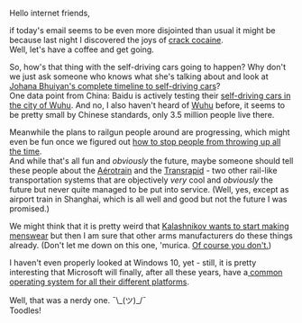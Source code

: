 Hello internet friends,

if today's email seems to be even more disjointed than usual it might be because last night I discovered the joys of [crack cocaine](https://www.youtube.com/watch?v=KVvXv1Z6EY8).  
Well, let's have a coffee and get going.

So, how's that thing with the self-driving cars going to happen? Why don't we just ask someone who knows what she's talking about and look at [Johana Bhuiyan's complete timeline to self-driving cars](http://www.recode.net/2016/5/16/11635628/self-driving-autonomous-cars-timeline)?  
One data point from China: Baidu is actively testing their [self-driving cars in the city of Wuhu](http://www.bbc.com/news/technology-36301911). And no, I also haven't heard of [Wuhu](https://en.wikipedia.org/wiki/Wuhu) before, it seems to be pretty small by Chinese standards, only 3.5 million people live there.

Meanwhile the plans to railgun people around are progressing, which might even be fun once we figured out [how to stop people from throwing up all the time](http://www.pbs.org/newshour/updates/is-traveling-on-hyperloop-a-ticket-to-puke-city/).  
And while that's all fun and *obviously* the future, maybe someone should tell these people about the [Aérotrain](https://en.wikipedia.org/wiki/A%C3%A9rotrain) and the [Transrapid](https://en.wikipedia.org/wiki/Transrapid) - two other rail-like transportation systems that are objectively *very* cool and *obviously* the future but never quite managed to be put into service. (Well, yes, except as airport train in Shanghai, which is all well and good but not the future I was promised.)

We might think that it is pretty weird that [Kalashnikov wants to start making menswear](http://www.telegraph.co.uk/men/style/arms-maker-kalashnikov-to-move-into-menswear/) but then I am sure that other arms manufacturers do these things already. (Don't let me down on this one, 'murica. [Of course you don't.](http://www.smith-wesson.com/webapp/wcs/stores/servlet/Category4_750001_750051_757866_-1_757837_757837_image))

I haven't even properly looked at Windows 10, yet - still, it is pretty interesting that Microsoft will finally, after all these years, have a[ common operating system for all their different platforms](http://arstechnica.com/information-technology/2016/05/onecore-to-rule-them-all-how-windows-everywhere-finally-happened/).

Well, that was a nerdy one. ¯\\\_(ツ)_/¯  
Toodles!

